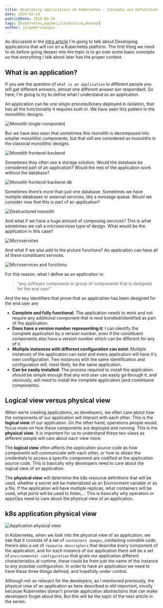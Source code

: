 ```yaml
---
title: Developing applications on Kubernetes - Concepts and Definitions
date: 2020-02-24
publishDate: 2020-02-24
tags: [kubernetes,appdev,cloudnative,devexp]
author: jorgemoralespou
---
```

As discussed in the [intro article](2020_02_21-develop_apps_in_k8s_and_not_die_trying-intro.md) I'm going to talk about Developing applications that will run on a Kubernetes platform. The first thing we need to do before going deeper into the topic is to go over some basic concepts so that everything I talk about later has the proper context.

## What is an application?
If you ask the question of `what is an application` to different people you will get different answers, almost one different answer per respondant. So here, I'm going to try to define what I understand as an application.

An application can be one single process/binary deployed in isolation, that has all the functionality it requires built-in. We have seen this pattern in the monolithic designs.

![Monolith single-component](/images/posts/develop_apps_in_k8s/app_1.png)

But we have also seen that sometimes this monolith is decomposed into smaller monolithic components, but that still are considered as monoliths in the classical monolithic designs.

![Monolith frontend-backend](/images/posts/develop_apps_in_k8s/app_2.png)

Sometimes they often use a storage solution. Would the database be considered part of an application? Would the rest of the application work without the database?

![Monolith frontend-backend-db](/images/posts/develop_apps_in_k8s/app_3.png)

Sometimes there’s more than just one database. Sometimes we have multiple databases or external services, like a message queue. Would we consider now that this is part of an application?

![Destructured monolith](/images/posts/develop_apps_in_k8s/app_4.png)

And what if we have a huge amount of composing services? This is what sometimes we call a microservices type of design. What would be the application in this case?

![Microservices](/images/posts/develop_apps_in_k8s/app_5.png)

And what if we also add to the picture functions? An application can have all of these constituent services.

![Microservices and functions](/images/posts/develop_apps_in_k8s/app_6.png)

For this reason, what I define as an application is:

> “any software component or group of components that is designed for the end user”

And the key identifiers that prove that an application has been designed for the end user are:

* **Complete and fully functional**: The application needs to work and not require any additional component that is nnot bundled/identified as part of the application.
* **Does have a version number representing it**: I can identify the complete application by a version number, even if the constituent components also have a version number which can be different for any of it.
* **Multiple instances with different configuration can exist**: Multiple instances of the application can exist and every application will have it's own configuration. Two instances with the same identification and configuration will, most likely, be the same application.
* **Can be easily installed**: The process required to install the application should be simple enough that any end user can easily go through it, and obviously, will need to install the complete application (and constituent components).


## Logical view versus physical view
When we’re creating applications, as developers, we often care about how the components of our application will interact with each other. This is the **logical view** of our application. On the other hand, operations people would focus more on how these components are deployed and running. This is the **physical view**. It is important for us to understand these two views as different people will care about each view more. 

The **logical view** often affects the application source code as how components will communicate with each other, or how to obtain the credentials to access a specific component are codified at the application source code. This is basically why developers need to care about the logical view of an application.

The **physical view** will determine the k8s resource definitions that will be used, whether a secret will be materialized as an Environment variable or as a file. If the application will have multiple replicas, what containers will be used, what ports will be used to listen,...  This is basically why operators or appsOps need to care about the physical view of an application.


## k8s application physical view

![Application physical view](/images/posts/develop_apps_in_k8s/app_physical_view.png)

In Kubernetes, when we look into the physical view of an application, we see that it consists of a set of `containers images`, containing runnable code, there’s also a set of `resource descriptors` that describe every component of the application, and for each instance of our application there will be a set of `environmental configuration` that gives our application different characteristics at runtime, these could be from just the name of the instance to any possible configuration. In order to have an application we need to have these three things defined, and hopefully under control.

Although not so relevant for the developers, as I mentioned previously, the physical view of an application as here described is still important, mostly because Kubernetes doesn't provide application abstractions that can make developers forget about this. But this will be the topic of the next article in the series.